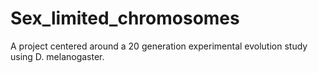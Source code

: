 # Sex_limited_chromosomes
A project centered around a 20 generation experimental evolution study using D. melanogaster.
